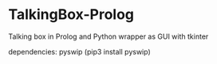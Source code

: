 # TalkingBox-Prolog

Talking box in Prolog and Python wrapper as GUI with tkinter

dependencies: pyswip (pip3 install pyswip)


